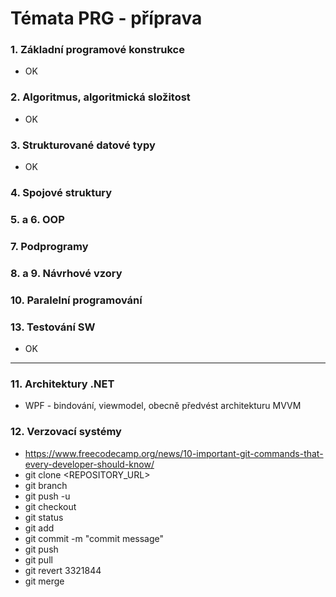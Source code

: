 # Témata PRG - příprava

### 1. Základní programové konstrukce
* OK
### 2. Algoritmus, algoritmická složitost
* OK
### 3. Strukturované datové typy
* OK
### 4. Spojové struktury
### 5. a 6. OOP
### 7. Podprogramy
### 8. a 9. Návrhové vzory
### 10. Paralelní programování
### 13. Testování SW
* OK

---------------------------
### 11. Architektury .NET
* WPF - bindování, viewmodel, obecně předvést architekturu MVVM

### 12. Verzovací systémy
* https://www.freecodecamp.org/news/10-important-git-commands-that-every-developer-should-know/
* git clone <REPOSITORY_URL>
* git branch <branch-name>
* git push -u <remote> <branch-name>
* git checkout <name-of-your-branch>
* git status
* git add <file>
* git commit -m "commit message"
* git push <remote> <branch-name>
* git pull <remote>
* git revert 3321844
* git merge <branch-name>

